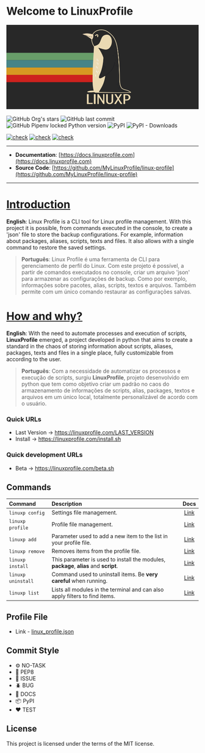 # Welcome to LinuxProfile

<img src="https://github.com/MyLinuxProfile/linux-profile/blob/master/docs/linuxp.png?raw=true">

![GitHub Org's stars](https://img.shields.io/github/stars/MyLinuxProfile?label=LinuxProfile&style=flat-square)
![GitHub last commit](https://img.shields.io/github/last-commit/MyLinuxProfile/linux-profile-basic?style=flat-square)
![GitHub Pipenv locked Python version](https://img.shields.io/github/pipenv/locked/python-version/MyLinuxProfile/linux-profile?style=flat-square)
![PyPI](https://img.shields.io/pypi/v/linuxp)
![PyPI - Downloads](https://img.shields.io/pypi/dm/linuxp?style=flat-square)

[![check](https://github.com/MyLinuxProfile/linux-profile/actions/workflows/python-publish-pypi.yml/badge.svg)](https://github.com/MyLinuxProfile/linux-profile/actions/workflows/python-publish-pypi.yml)
[![check](https://github.com/MyLinuxProfile/linux-profile/actions/workflows/python-publish-pypi-test.yml/badge.svg)](https://github.com/MyLinuxProfile/linux-profile/actions/workflows/python-publish-pypi-test.yml)
[![check](https://github.com/MyLinuxProfile/linux-profile/actions/workflows/python-app-test.yml/badge.svg)](https://github.com/MyLinuxProfile/linux-profile/actions/workflows/python-app-test.yml)

---

- **Documentation**: [https://docs.linuxprofile.com](https://docs.linuxprofile.com)
- **Source Code**: [https://github.com/MyLinuxProfile/linux-profile](https://github.com/MyLinuxProfile/linux-profile)

---

# [Introduction](https://docs.linuxprofile.com/)

**English**: Linux Profile is a CLI tool for Linux profile management. With this project it is possible, from commands executed in the console, to create a 'json' file to store the backup configurations. For example, information about packages, aliases, scripts, texts and files. It also allows with a single command to restore the saved settings.

> **Português**: Linux Profile é uma ferramenta de CLI para gerenciamento de perfil do Linux. Com este projeto é possível, a partir de comandos executados no console, criar um arquivo 'json' para armazenar as configurações de backup. Como por exemplo,  informações sobre pacotes, alias, scripts, textos e arquivos. Também permite com um único comando restaurar as configurações salvas.

# [How and why?](https://docs.linuxprofile.com/)

**English**: With the need to automate processes and execution of scripts, **LinuxProfile** emerged, a project developed in python that aims to create a standard in the chaos of storing information about scripts, aliases, packages, texts and files in a single place, fully customizable from according to the user.

> **Português**: Com a necessidade de automatizar os processos e execução de scripts, surgiu **LinuxProfile**, projeto desenvolvido em python que tem como objetivo criar um padrão no caos do armazenamento de informações de scripts, alias, packages, textos e arquivos em um único local, totalmente personalizável de acordo com o usuário.

### Quick URLs
- Last Version -> https://linuxprofile.com/LAST_VERSION
- Install -> https://linuxprofile.com/install.sh

### Quick development URLs
- Beta -> https://linuxprofile.com/beta.sh

## Commands

| Command               | Description                                                                           | Docs                                   |
|:--------------------- |:------------------------------------------------------------------------------------- | :------------------------------------: | 
| ``linuxp config``     | Settings file management.                                                             | [Link](/nav/commands/config/) |
| ``linuxp profile``    | Profile file management.                                                              | [Link](/nav/commands/profile/) |
| ``linuxp add``        | Parameter used to add a new item to the list in your profile file.                    | [Link](/nav/commands/add/) |
| ``linuxp remove``     | Removes items from the profile file.                                                  | [Link](/nav/commands/remove/) |
| ``linuxp install``    | This parameter is used to install the modules, **package**, **alias** and **script**. | [Link](/nav/commands/install/) |
| ``linuxp uninstall``  | Command used to uninstall items. Be **very careful** when running.                    | [Link](/nav/commands/uninstall/) |
| ``linuxp list``       | Lists all modules in the terminal and can also apply filters to find items.           | [Link](/nav/commands/list/) |

## Profile File 

- Link - [linux_profile.json](https://linuxprofile.com/linux_profile.json)

## Commit Style
- ⚙️ NO-TASK
- 📝 PEP8
- 📌 ISSUE
- 🪲 BUG
- 📘 DOCS
- 📦 PyPI
- ❤️️ TEST

## License

This project is licensed under the terms of the MIT license.
